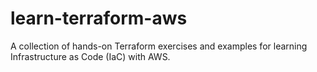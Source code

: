 # learn-terraform-aws
A collection of hands-on Terraform exercises and examples for learning Infrastructure as Code (IaC) with AWS.
